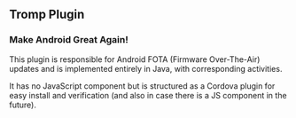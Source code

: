 ## Tromp Plugin

### Make Android Great Again!

This plugin is responsible for Android FOTA (Firmware Over-The-Air) updates and is implemented entirely in Java, with corresponding activities.

It has no JavaScript component but is structured as a Cordova plugin for easy install and verification (and also in case there is a JS component in the future).

